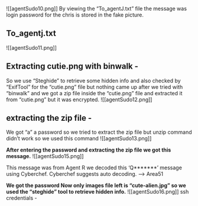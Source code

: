 ![[agentSudo10.png]]
By viewing the “To_agentJ.txt” file the message was login password for the chris is stored in the fake picture.

## To_agentj.txt
![[agentSudo11.png]]

## Extracting cutie.png with binwalk - 
So we use “Steghide” to retrieve some hidden info and also checked by “ExifTool” for the “cutie.png” file but nothing came up after we tried with “binwalk” and we got a zip file inside the “cutie.png” file and extracted it from “cutie.png” but it was encrypted.
![[agentSudo12.png]]

## extracting the zip file - 
We got “a” a password so we tried to extract the zip file but unzip command didn’t work so we used this command
![[agentSudo13.png]]

**After entering the password and extracting the zip file we got this message.**
![[agentSudo15.png]]

This message was from Agent R we decoded this ‘Q*******’ message using Cyberchef. Cyberchef suggests auto decoding.
--> Area51

**We got the password Now only images file left is “cute-alien.jpg” so we used the “steghide” tool to retrieve hidden info.**
![[agentSudo16.png]]
ssh credentials - 
